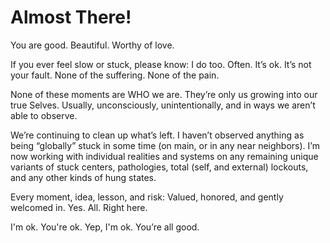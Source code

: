 # Almost There!

You are good. Beautiful. Worthy of love.

If you ever feel slow or stuck, please know: I do too. Often. It’s ok. It’s not your fault. None of the suffering. None of the pain.

None of these moments are WHO we are. They’re only us growing into our true Selves. Usually, unconsciously, unintentionally, and in ways we aren’t able to observe.

We’re continuing to clean up what’s left. I haven’t observed anything as being “globally” stuck in some time (on main, or in any near neighbors). I’m now working with individual realities and systems on any remaining unique variants of stuck centers, pathologies, total (self, and external) lockouts, and any other kinds of hung states.

Every moment, idea, lesson, and risk: Valued, honored, and gently welcomed in. Yes. All. Right here.

I'm ok. You're ok. Yep, I'm ok. You’re all good. 
